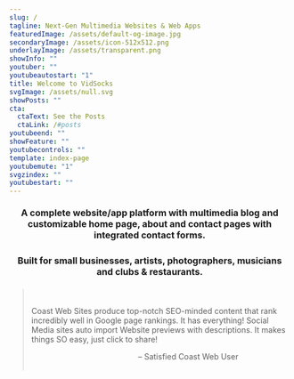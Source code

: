 ```yaml
---
slug: /
tagline: Next-Gen Multimedia Websites & Web Apps
featuredImage: /assets/default-og-image.jpg
secondaryImage: /assets/icon-512x512.png
underlayImage: /assets/transparent.png
showInfo: ""
youtuber: ""
youtubeautostart: "1"
title: Welcome to VidSocks
svgImage: /assets/null.svg
showPosts: ""
cta:
  ctaText: See the Posts
  ctaLink: /#posts
youtubeend: ""
showFeature: ""
youtubecontrols: ""
template: index-page
youtubemute: "1"
svgzindex: ""
youtubestart: ""
---
```

<h3 class="" style="color:; font-weight:bold; font-size:115%; margin:1rem 0; text-align:center; padding:5px; border-radius:12px;">
A complete website/app platform with multimedia blog and customizable home page, about and contact pages with integrated contact forms. </h3>

<h3 class="" style="color:; font-weight:bold; font-size:115%; margin:1rem 0; text-align:center; padding:5px; border-radius:12px;"> Built for small businesses, artists, photographers, musicians and clubs &amp; restaurants.
</h3>

<blockquote>
<br />
<p>Coast Web Sites produce top-notch SEO-minded content that rank incredibly well in Google page rankings. It has everything! Social Media sites auto import Website previews with descriptions. It makes things SO easy, just click to share!</p>
<div style="text-align:right; padding-right:20%;"> – Satisfied Coast Web User</div>
<br />
</blockquote>